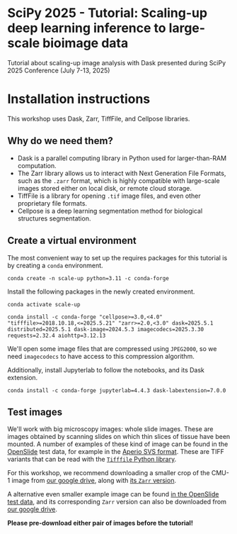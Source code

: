 # SciPy 2025 - Tutorial: Scaling-up deep learning inference to large-scale bioimage data
Tutorial about scaling-up image analysis with Dask presented during SciPy 2025 Conference (July 7-13, 2025)

# Installation instructions

This workshop uses Dask, Zarr, TiffFile, and Cellpose libraries.

## Why do we need them?

- Dask is a parallel computing library in Python used for larger-than-RAM computation.
- The Zarr library allows us to interact with Next Generation File Formats, such as the `.zarr` format, which is highly compatible with large-scale images stored either on local disk, or remote cloud storage.
- TiffFile is a library for opening `.tif` image files, and even other proprietary file formats.
- Cellpose is a deep learning segmentation method for biological structures segmentation.

## Create a virtual environment
The most convenient way to set up the requires packages for this tutorial is by creating a `conda` environment.

```
conda create -n scale-up python=3.11 -c conda-forge
```

Install the following packages in the newly created environment.

```
conda activate scale-up

conda install -c conda-forge "cellpose>=3.0,<4.0" "tifffile>=2018.10.18,<=2025.5.21" "zarr>=2.0,<3.0" dask=2025.5.1 distributed=2025.5.1 dask-image=2024.5.3 imagecodecs=2025.3.30 requests=2.32.4 aiohttp=3.12.13
```

We'll open some image files that are compressed using `JPEG2000`, so we need `imagecodecs` to have access to this compression algorithm.

Additionally, install Jupyterlab to follow the notebooks, and its Dask extension.

```
conda install -c conda-forge jupyterlab=4.4.3 dask-labextension=7.0.0
```

## Test images

We'll work with big microscopy images: whole slide images. These are images obtained by scanning slides on which thin slices of tissue have been mounted. A number of examples of these kind of image can be found in the [OpenSlide](https://openslide.org) test data, for example in the [Aperio SVS format](https://openslide.cs.cmu.edu/download/openslide-testdata/Aperio/). These are TIFF variants that can be read with the [`Tifffile` Python library](https://github.com/cgohlke/tifffile).

For this workshop, we recommend downloading a smaller crop of the CMU-1 image from [our google drive](https://drive.google.com/file/d/17owNcq_Or6aBAyUVE33fyHSS0VvKuHSw/view?usp=sharing), along with [its `Zarr` version](https://drive.google.com/file/d/1BmNxOrO3vOFPR-PCnV00DYgFsD1sDu47/view?usp=sharing).

A alternative even smaller example image can be found [in the OpenSlide test data](https://openslide.cs.cmu.edu/download/openslide-testdata/Aperio/CMU-1-Small-Region.svs), and its corresponding `Zarr` version can also be downloaded from [our google drive](https://drive.google.com/file/d/1MifgafB5mhVAvqjzEAAR_zQajAU5Dcya/view?usp=drive_link).

**Please pre-download either pair of images before the tutorial!**
